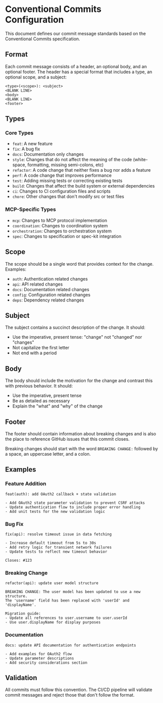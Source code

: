 # Conventional Commits Configuration

This document defines our commit message standards based on the Conventional Commits specification.

## Format

Each commit message consists of a header, an optional body, and an optional footer. The header has a special format that includes a type, an optional scope, and a subject:

```
<type>(<scope>): <subject>
<BLANK LINE>
<body>
<BLANK LINE>
<footer>
```

## Types

### Core Types
- `feat`: A new feature
- `fix`: A bug fix
- `docs`: Documentation only changes
- `style`: Changes that do not affect the meaning of the code (white-space, formatting, missing semi-colons, etc)
- `refactor`: A code change that neither fixes a bug nor adds a feature
- `perf`: A code change that improves performance
- `test`: Adding missing tests or correcting existing tests
- `build`: Changes that affect the build system or external dependencies
- `ci`: Changes to CI configuration files and scripts
- `chore`: Other changes that don't modify src or test files

### MCP-Specific Types
- `mcp`: Changes to MCP protocol implementation
- `coordination`: Changes to coordination system
- `orchestration`: Changes to orchestration system
- `spec`: Changes to specification or spec-kit integration

## Scope

The scope should be a single word that provides context for the change. Examples:
- `auth`: Authentication related changes
- `api`: API related changes
- `docs`: Documentation related changes
- `config`: Configuration related changes
- `deps`: Dependency related changes

## Subject

The subject contains a succinct description of the change. It should:
- Use the imperative, present tense: "change" not "changed" nor "changes"
- Not capitalize the first letter
- Not end with a period

## Body

The body should include the motivation for the change and contrast this with previous behavior. It should:
- Use the imperative, present tense
- Be as detailed as necessary
- Explain the "what" and "why" of the change

## Footer

The footer should contain information about breaking changes and is also the place to reference GitHub issues that this commit closes.

Breaking changes should start with the word `BREAKING CHANGE:` followed by a space, an uppercase letter, and a colon.

## Examples

### Feature Addition
```
feat(auth): add OAuth2 callback + state validation

- Add OAuth2 state parameter validation to prevent CSRF attacks
- Update authentication flow to include proper error handling
- Add unit tests for the new validation logic
```

### Bug Fix
```
fix(api): resolve timeout issue in data fetching

- Increase default timeout from 5s to 30s
- Add retry logic for transient network failures
- Update tests to reflect new timeout behavior

Closes: #123
```

### Breaking Change
```
refactor(api): update user model structure

BREAKING CHANGE: The user model has been updated to use a new structure.
The 'username' field has been replaced with 'userId' and 'displayName'.

Migration guide:
- Update all references to user.username to user.userId
- Use user.displayName for display purposes
```

### Documentation
```
docs: update API documentation for authentication endpoints

- Add examples for OAuth2 flow
- Update parameter descriptions
- Add security considerations section
```

## Validation

All commits must follow this convention. The CI/CD pipeline will validate commit messages and reject those that don't follow the format.